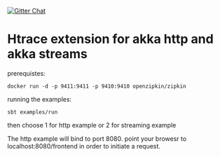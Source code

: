
[![Gitter Chat](http://img.shields.io/badge/chat-online-brightgreen.svg)](https://gitter.im/akka-stream-trace)


Htrace extension for akka http and akka streams
==============
prerequistes: 
```
docker run -d -p 9411:9411 -p 9410:9410 openzipkin/zipkin
```

running the examples:
```
sbt examples/run
```
then choose 1 for http example or 2 for streaming example 

The http example will bind to port 8080. point your browesr to localhost:8080/frontend in order to initiate a request. 
